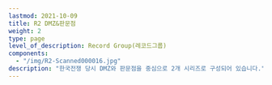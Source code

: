 ```yaml
---
lastmod: 2021-10-09
title: R2 DMZ&판문점
weight: 2
type: page
level_of_description: Record Group(레코드그룹)
components: 
  - "/img/R2-Scanned000016.jpg"
description: "한국전쟁 당시 DMZ와 판문점을 중심으로 2개 시리즈로 구성되어 있습니다."
---
```

